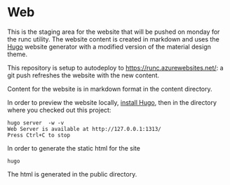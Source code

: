 # Web

This is the staging area for the website that will be pushed on monday for the runc utility. The website content is created in markdown and uses the [Hugo](http://gohugo.io/overview/introduction/) website generator with a modified version of the material design theme.

This repository is setup to autodeploy to https://runc.azurewebsites.net/: a git push refreshes the website with the new content.

Content for the website is in markdown format in the content directory.

In order to preview the website locally, [install Hugo](http://gohugo.io/overview/installing/), then in the directory where you checked out this project:
```
hugo server  -w -v
Web Server is available at http://127.0.0.1:1313/
Press Ctrl+C to stop
```

In order to generate the static html for the site
```
hugo
```
The html is generated in the public directory.
